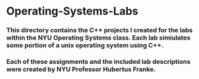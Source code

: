 # Operating-Systems-Labs
### This directory contains the C++ projects I created for the labs within the NYU Operating Systems class. Each lab simiulates some portion of a unix operating system using C++.

### Each of these assignments and the included lab descriptions were created by NYU Professor Hubertus Franke.

